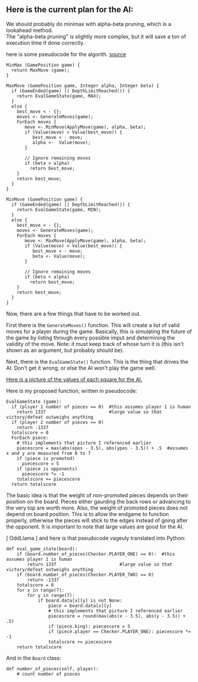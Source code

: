 Here is the current plan for the AI:
-

We should probably do minimax with alpha-beta pruning, which is a lookahead method.  
The "alpha-beta pruning" is slightly more complex, but it will save a ton of execution time if done correctly.

here is some pseudocode for the algorith. [source](http://ai-depot.com/articles/minimax-explained/2/)

    MinMax (GamePosition game) {
      return MaxMove (game);
    }
     
    MaxMove (GamePosition game, Integer alpha, Integer beta) {
      if (GameEnded(game) || DepthLimitReached()) {
        return EvalGameState(game, MAX);
      }
      else {
        best_move < - {};
        moves <- GenerateMoves(game);
        ForEach moves {
           move <- MinMove(ApplyMove(game), alpha, beta);
           if (Value(move) > Value(best_move)) {
              best_move < - move;
              alpha <-  Value(move);
           }
     
           // Ignore remaining moves
           if (beta > alpha)
             return best_move;
        }
        return best_move;
      }
    }
     
    MinMove (GamePosition game) {
      if (GameEnded(game) || DepthLimitReached()) {
        return EvalGameState(game, MIN);
      }
      else {
        best_move < - {};
        moves <- GenerateMoves(game);
        ForEach moves {
           move <- MaxMove(ApplyMove(game), alpha, beta);
           if (Value(move) > Value(best_move)) {
              best_move < - move;
              beta <- Value(move);
           }
     
           // Ignore remaining moves
           if (beta < alpha)
             return best_move;
        }
        return best_move;
      }
    }
    
Now, there are a few things that have to be worked out.

First there is the `GenerateMoves()` function.  This will create a list of valid moves for a player during the game.
Basically, this is simulating the future of the game by listing through every possible imput and determining
the validity of the move.
Note: it must keep track of whose turn it is (this isn't shown as an argument, but probably should be).

Next, there is the `EvalGameState()` function.  This is the thing that drives the AI.
Don't get it wrong, or else the AI won't play the game well.

[Here is a picture of the values of each square for the AI.](http://tim.hibal.org/blog/wp-content/uploads/2010/02/board-position-value.png)

Here is my proposed function, written in pseudocode:

    EvalGameState (game):
      if (plsyer 1 number of pieces == 0)  #this assumes player 1 is human
        return 1337                        #large value so that victory/defeat outweighs anything
      if (player 2 number of pieces == 0)
        return -1337
      totalscore = 0
      ForEach piece:
        # this implements that picture I referenced earlier
        piecescore = max(abs(xpos - 3.5), abs(ypos - 3.5)) + .5  #assumes x and y are measured from 0 to 7
        if (piece is promoted)
          piecescore = 5
        if (piece is opponents)
          piecescore *= -1
        totalscore += piecescore
      return totalscore
      
The basic idea is that the weight of non-promoted pieces depends on their position on the board.  Pieces either gaurding the back rows or advancing to the very top are worth more.  Also, the weight of promoted pieces does not depend on board position. This is to allow the endgame to function properly, otherwise the pieces will stick to the edges instead of going after the opponent.  It is important to note that large values are good for the AI.
    
[ OddLlama ] and here is that pseudocode vageuly translated into Python:

    def eval_game_state(board):
        if (board.number_of_pieces(Checker.PLAYER_ONE) == 0):  #this assumes player 1 is human
            return 1337                        #large value so that victory/defeat outweighs anything
        if (board.number_of_pieces(Checker.PLAYER_TWO) == 0)
            return -1337
        totalscore = 0
        for x in range(7):
            for y in range(7):
                if board.data[x][y] is not None:
                    piece = board.data[x][y]
                    # this implements that picture I referenced earlier
                    piecescore = round(max(abs(x - 3.5), abs(y - 3.5)) + .5)
                    if (piece.king): piecescore = 5
                    if (piece.player == Checker.PLAYER_ONE): piecescore *= -1
                    totalscore += piecescore
        return totalscore
      
And in the `Board` class:
      
    def number_of_pieces(self, player):
        # count number of pieces
